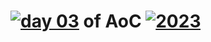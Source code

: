 # [![day 03](03)](https://adventofcode.com/2023/day/03) of AoC [![2023](2023)](https://adventofcode.com/2023)
